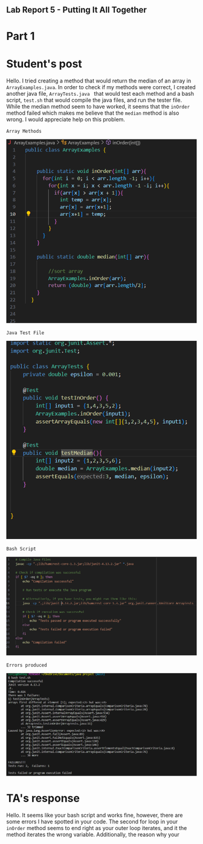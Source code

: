 ## Lab Report 5 - Putting It All Together

# Part 1

# Student's post

Hello.  I tried creating a method that would return the median of an array in ```ArrayExamples.java```.  In order to check if my 
methods were correct, I created another java file, ```ArrayTests.java ``` that would test each method and a bash script, ```test.sh```
that would compile the java files, and run the tester file.  While the median method seem to have worked,
it seems that the ```inOrder``` method failed which makes me believe that the ```median``` method is also wrong.  I
would appreciate help on this problem.

```
Array Methods
```
![Image](https://github.com/DatGuy84/CSE-15L-Lab-Report-5/blob/main/pre-code.png?raw=true)

```
Java Test File
```
![Image](https://github.com/DatGuy84/CSE-15L-Lab-Report-5/blob/main/pre-tests.png?raw=true) 

```
Bash Script
```
![Image](https://github.com/DatGuy84/CSE-15L-Lab-Report-5/blob/main/bash%20script.png?raw=true)
```
Errors produced
```
![Image](https://github.com/DatGuy84/CSE-15L-Lab-Report-5/blob/main/bash%20error.png?raw=true) 

# TA's response
Hello.  It seems like your bash script and works fine, however, there are some errors I have spotted in your code.
The second for loop in your ```inOrder``` method seems to end right as your outer loop iterates, and it the method
iterates the wrong variable.  Additionally, the reason why your 
